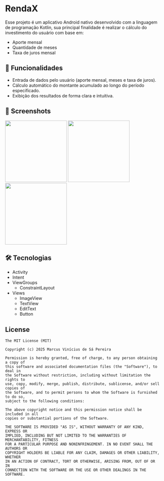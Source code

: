 # RendaX
Esse projeto é um aplicativo Android nativo desenvolvido com a linguagem de programação Kotlin, sua principal finalidade é realizar o cálculo do investimento do usuário com base em:

- Aporte mensal
- Quantidade de meses
- Taxa de juros mensal


## 🚀 Funcionalidades
- Entrada de dados pelo usuário (aporte mensal, meses e taxa de juros).
- Cálculo automático do montante acumulado ao longo do período especificado.
- Exibição dos resultados de forma clara e intuitiva.

## :camera_flash: Screenshots
<!-- You can add more screenshots here if you like -->
<img src="https://github.com/user-attachments/assets/489a70ed-8a8b-4e9f-9125-7687fa64a996" width=200/>
<img src="https://github.com/user-attachments/assets/2de59ce2-6f07-4fc3-9636-88fd6537258c" width=200/>
<img src="https://github.com/user-attachments/assets/d1abbc3f-5ed3-4a2c-9d6d-fedc09f80fb8" width=200/>




## 🛠️ Tecnologias
- Activity
- Intent
- ViewGroups
   - ConstraintLayout
- Views
   - ImageView
   - TextView
   - EditText
   - Button


## License
```
The MIT License (MIT)

Copyright (c) 2025 Marcus Vinícius de Sá Pereira

Permission is hereby granted, free of charge, to any person obtaining a copy of
this software and associated documentation files (the "Software"), to deal in
the Software without restriction, including without limitation the rights to
use, copy, modify, merge, publish, distribute, sublicense, and/or sell copies of
the Software, and to permit persons to whom the Software is furnished to do so,
subject to the following conditions:

The above copyright notice and this permission notice shall be included in all
copies or substantial portions of the Software.

THE SOFTWARE IS PROVIDED "AS IS", WITHOUT WARRANTY OF ANY KIND, EXPRESS OR
IMPLIED, INCLUDING BUT NOT LIMITED TO THE WARRANTIES OF MERCHANTABILITY, FITNESS
FOR A PARTICULAR PURPOSE AND NONINFRINGEMENT. IN NO EVENT SHALL THE AUTHORS OR
COPYRIGHT HOLDERS BE LIABLE FOR ANY CLAIM, DAMAGES OR OTHER LIABILITY, WHETHER
IN AN ACTION OF CONTRACT, TORT OR OTHERWISE, ARISING FROM, OUT OF OR IN
CONNECTION WITH THE SOFTWARE OR THE USE OR OTHER DEALINGS IN THE SOFTWARE.
```
